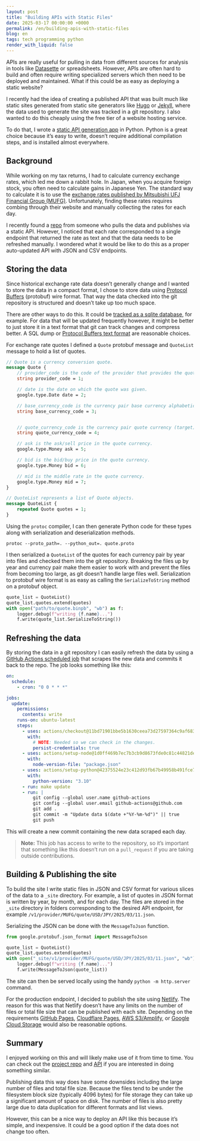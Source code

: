 ```yaml
---
layout: post
title: "Building APIs with Static Files"
date: 2025-03-17 00:00:00 +0000
permalink: /en/building-apis-with-static-files
blog: en
tags: tech programming python
render_with_liquid: false
---
```


APIs are really useful for pulling in data from different sources for analysis in tools like [Datasette](https://datasette.io/) or spreadsheets. However, APIs are often hard to build and often require writing specialized servers which then need to be deployed and maintained. What if this could be as easy as deploying a static website?

I recently had the idea of creating a published API that was built much like static sites generated from static site generators like [Hugo](https://gohugo.io/) or [Jekyll](https://jekyllrb.com/), where the data used to generate the site was tracked in a git repository. I also wanted to do this cheaply using the free tier of a website hosting service.

To do that, I wrote a [static API generation app](https://github.com/ianlewis/fx/tree/main) in Python. Python is a great choice because it’s easy to write, doesn’t require additional compilation steps, and is installed almost everywhere.

## Background

While working on my tax returns, I had to calculate currency exchange rates, which led me down a rabbit hole. In Japan, when you acquire foreign stock, you often need to calculate gains in Japanese Yen. The standard way to calculate it is to use the [exchange rates published by Mitsubishi UFJ Financial Group (MUFG)](https://murc-kawasesouba.jp/fx/index.php). Unfortunately, finding these rates requires combing through their website and manually collecting the rates for each day.

I recently found a [repo](https://github.com/making/usd-to-jpy/) from someone who pulls the data and publishes via a static API. However, I noticed that each rate corresponded to a single endpoint that returned the rate as text and that the data needs to be refreshed manually. I wondered what it would be like to do this as a proper auto-updated API with JSON and CSV endpoints.

## Storing the data

Since historical exchange rate data doesn’t generally change and I wanted to store the data in a compact format, I chose to store data using [Protocol Buffers](https://protobuf.dev/) (protobuf) wire format. That way the data checked into the git repository is structured and doesn’t take up too much space.

There are other ways to do this. It could be [tracked as a sqlite database](https://garrit.xyz/posts/2023-11-01-tracking-sqlite-database-changes-in-git), for example. For data that will be updated frequently however, it might be better to just store it in a text format that git can track changes and compress better. A SQL dump or [Protocol Buffers text format](https://protobuf.dev/reference/protobuf/textformat-spec/) are reasonable choices.

For exchange rate quotes I defined a `Quote` protobuf message and `QuoteList` message to hold a list of quotes.

```protobuf
// Quote is a currency conversion quote.
message Quote {
    // provider_code is the code of the provider that provides the quote.
    string provider_code = 1;

    // date is the date on which the quote was given.
    google.type.Date date = 2;

    // base_currency_code is the currency pair base currency alphabetic code.
    string base_currency_code = 3;


    // quote_currency_code is the currency pair quote currency (target) alphabetic code.
    string quote_currency_code = 4;

    // ask is the ask/sell price in the quote currency.
    google.type.Money ask = 5;

    // bid is the bid/buy price in the quote currency.
    google.type.Money bid = 6;

    // mid is the middle rate in the quote currency.
    google.type.Money mid = 7;
}

// QuoteList represents a list of Quote objects.
message QuoteList {
    repeated Quote quotes = 1;
}
```

Using the `protoc` compiler, I can then generate Python code for these types along with serialization and deserialization methods.

```shell
protoc --proto_path=. --python_out=. quote.proto
```

I then serialized a `QuoteList` of the quotes for each currency pair by year into files and checked them into the git repository. Breaking the files up by year and currency pair make them easier to work with and prevent the files from becoming too large, as git doesn’t handle large files well. Serialization to protobuf wire format is as easy as calling the `SerializeToString` method on a protobuf object.

```python
quote_list = QuoteList()
quote_list.quotes.extend(quotes)
with open("path/to/quote.binpb", "wb") as f:
    logger.debug(f"writing {f.name}...")
    f.write(quote_list.SerializeToString())
```

## Refreshing the data

By storing the data in a git repository I can easily refresh the data by using a [GitHub Actions scheduled job](https://docs.github.com/en/actions/writing-workflows/choosing-when-your-workflow-runs/events-that-trigger-workflows#schedule) that scrapes the new data and commits it back to the repo. The job looks something like this:

```yaml
on:
  schedule:
    - cron: "0 0 * * *"

jobs:
  update:
    permissions:
      contents: write
    runs-on: ubuntu-latest
    steps:
      - uses: actions/checkout@11bd71901bbe5b1630ceea73d27597364c9af683 # v4.2.2
        with:
          # NOTE: Needed so we can check in the changes.
          persist-credentials: true
      - uses: actions/setup-node@1d0ff469b7ec7b3cb9d8673fde0c81c44821de2a # v4.2.0
        with:
          node-version-file: "package.json"
      - uses: actions/setup-python@42375524e23c412d93fb67b49958b491fce71c38 # v5.4.0
        with:
          python-version: "3.10"
      - run: make update
      - run: |
          git config --global user.name github-actions
          git config --global user.email github-actions@github.com
          git add .
          git commit -m "Update data $(date +"%Y-%m-%d")" || true
          git push
```

This will create a new commit containing the new data scraped each day.

> **Note:** This job has access to write to the repository, so it’s important that something like this doesn’t run on a `pull_request` if you are taking outside contributions.

## Building & Publishing the site

To build the site I write static files in JSON and CSV format for various slices of the data to a `_site` directory. For example, a list of quotes in JSON format is written by year, by month, and for each day. The files are stored in the `_site` directory in folders corresponding to the desired API endpoint, for example `/v1/provider/MUFG/quote/USD/JPY/2025/03/11.json`.

Serializing the JSON can be done with the `MessageToJson` function.

```python
from google.protobuf.json_format import MessageToJson

quote_list = QuoteList()
quote_list.quotes.extend(quotes)
with open("_site/v1/provider/MUFG/quote/USD/JPY/2025/03/11.json", "wb") as f:
    logger.debug(f"writing {f.name}...")
    f.write(MessageToJson(quote_list))
```

The site can then be served locally using the handy `python -m http.server` command.

For the production endpoint, I decided to publish the site using [Netlify](https://www.netlify.com/). The reason for this was that Netlify doesn’t have any limits on the number of files or total file size that can be published with each site. Depending on the requirements [GitHub Pages](https://pages.github.com/), [Cloudflare Pages](https://pages.cloudflare.com/), [AWS S3/Amplify](https://docs.aws.amazon.com/amplify/latest/userguide/welcome.html), or [Google Cloud Storage](https://cloud.google.com/storage/docs/hosting-static-website) would also be reasonable options.

## Summary

I enjoyed working on this and will likely make use of it from time to time. You can check out the [project repo](https://github.com/ianlewis/fx/tree/main) and [API](https://fx.ianlewis.org/) if you are interested in doing something similar.

Publishing data this way does have some downsides including the large number of files and total file size. Because the files tend to be under the filesystem block size (typically 4096 bytes) for file storage they can take up a significant amount of space on disk. The number of files is also pretty large due to data duplication for different formats and list views.

However, this can be a nice way to deploy an API like this because it’s simple, and inexpensive. It could be a good option if the data does not change too often.
